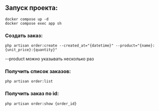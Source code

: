 ## Запуск проекта:

    docker compose up -d
    docker compose exec app sh

### Создать заказ:

    php artisan order:create --created_at="{datetime}" --product="{name}:{unit_price}:{quantity}"

--product можно указывать несколько раз

### Получить список заказов:

    php artisan order:list

### Получить заказ по id:

    php artisan order:show {order_id}
